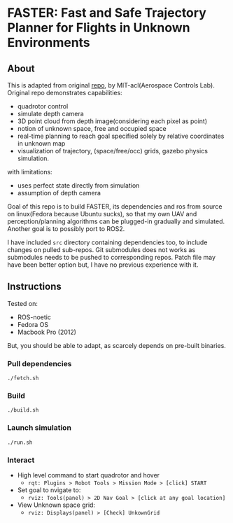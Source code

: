 # FASTER: Fast and Safe Trajectory Planner for Flights in Unknown Environments

## About
This is adapted from original [repo](https://github.com/mit-acl/faster), by MIT-acl(Aerospace Controls Lab). Original repo demonstrates capabilities:
- quadrotor control
- simulate depth camera
- 3D point cloud from depth image(considering each pixel as point)
- notion of unknown space, free and occupied space
- real-time planning to reach goal specified solely by relative coordinates in unknown map
- visualization of trajectory, (space/free/occ) grids, gazebo physics simulation.

with limitations:
- uses perfect state directly from simulation
- assumption of depth camera

Goal of this repo is to build FASTER, its dependencies and ros from source on linux(Fedora because Ubuntu sucks), so that my own UAV and perception/planning algorithms can be plugged-in gradually and simulated. Another goal is to possibly port to ROS2.

I have included `src` directory containing dependencies too, to include changes on pulled sub-repos. Git submodules does not works as submodules needs to be pushed to corresponding repos. Patch file may have been better option but, I have no previous experience with it.

## Instructions
Tested on:
- ROS-noetic
- Fedora OS
- Macbook Pro (2012)

But, you should be able to adapt, as scarcely depends on pre-built binaries.
### Pull dependencies
```
./fetch.sh
```
### Build
```
./build.sh
```
### Launch simulation
```
./run.sh
```
### Interact
* High level command to start quadrotor and hover
    * `rqt: Plugins > Robot Tools > Mission Mode > [click] START`
* Set goal to nvigate to: 
    * `rviz: Tools(panel) > 2D Nav Goal > [click at any goal location]`
* View Unknown space grid: 
    * `rviz: Displays(panel) > [Check] UnkownGrid`
